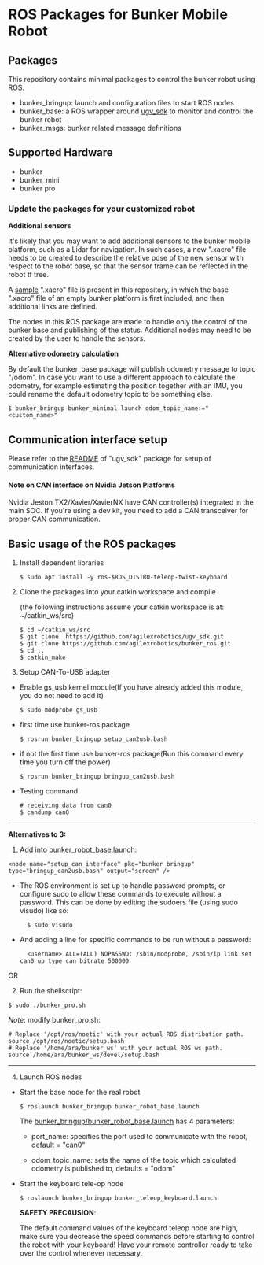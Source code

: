 # ROS Packages for Bunker Mobile Robot

## Packages

This repository contains minimal packages to control the bunker robot using ROS.

* bunker_bringup: launch and configuration files to start ROS nodes
* bunker_base: a ROS wrapper around [ugv_sdk](https://github.com/agilexrobotics/ugv_sdk) to monitor and control the bunker robot
* bunker_msgs: bunker related message definitions

## Supported Hardware

* bunker
* bunker_mini
* bunker pro

### Update the packages for your customized robot

**Additional sensors**

It's likely that you may want to add additional sensors to the bunker mobile platform, such as a Lidar for navigation. In such cases, a new ".xacro" file needs to be created to describe the relative pose of the new sensor with respect to the robot base, so that the sensor frame can be reflected in the robot tf tree.

A [sample](bunker_description/sample/bunker_v2_nav.xacro) ".xacro" file is present in this repository, in which the base ".xacro" file of an empty bunker platform is first included, and then additional links are defined.

The nodes in this ROS package are made to handle only the control of the bunker base and publishing of the status. Additional nodes may need to be created by the user to handle the sensors.

**Alternative odometry calculation**

By default the bunker_base package will publish odometry message to topic "/odom". In case you want to use a different approach to calculate the odometry, for example estimating the position together with an IMU, you could rename the default odometry topic to be something else.

```
$ bunker_bringup bunker_minimal.launch odom_topic_name:="<custom_name>"
```

## Communication interface setup

Please refer to the [README](https://github.com/agilexrobotics/ugv_sdk_sdk#hardware-interface) of "ugv_sdk" package for setup of communication interfaces.

#### Note on CAN interface on Nvidia Jetson Platforms

Nvidia Jeston TX2/Xavier/XavierNX have CAN controller(s) integrated in the main SOC. If you're using a dev kit, you need to add a CAN transceiver for proper CAN communication. 

## Basic usage of the ROS packages

1. Install dependent libraries

    ```
    $ sudo apt install -y ros-$ROS_DISTRO-teleop-twist-keyboard
    ```

2. Clone the packages into your catkin workspace and compile

    (the following instructions assume your catkin workspace is at: ~/catkin_ws/src)

    ```
    $ cd ~/catkin_ws/src
    $ git clone  https://github.com/agilexrobotics/ugv_sdk.git
    $ git clone https://github.com/agilexrobotics/bunker_ros.git
    $ cd ..
    $ catkin_make
    ```

3. Setup CAN-To-USB adapter

* Enable gs_usb kernel module(If you have already added this module, you do not need to add it)
    ```
    $ sudo modprobe gs_usb
    ```
    
* first time use bunker-ros package
   ```
   $ rosrun bunker_bringup setup_can2usb.bash
   ```
   
* if not the first time use bunker-ros package(Run this command every time you turn off the power) 
   ```
   $ rosrun bunker_bringup bringup_can2usb.bash
   ```
   
* Testing command
    ```
    # receiving data from can0
    $ candump can0
    ```
---------------------------------------------------------------------------------

**Alternatives to 3:**
1) Add into bunker_robot_base.launch:
```
<node name="setup_can_interface" pkg="bunker_bringup" type="bringup_can2usb.bash" output="screen" />
```
* The ROS environment is set up to handle password prompts, or configure sudo to allow these commands to execute without a password. This can be done by editing the sudoers file (using sudo visudo) like so:
  ```
    $ sudo visudo
  ```
* And adding a line for specific commands to be run without a password:
  ```
    <username> ALL=(ALL) NOPASSWD: /sbin/modprobe, /sbin/ip link set can0 up type can bitrate 500000
  ```
OR

2) Run the shellscript:
```
$ sudo ./bunker_pro.sh
```
*Note*: modify bunker_pro.sh:
```
# Replace '/opt/ros/noetic' with your actual ROS distribution path.
source /opt/ros/noetic/setup.bash
# Replace '/home/ara/bunker_ws' with your actual ROS ws path.
source /home/ara/bunker_ws/devel/setup.bash
```
---------------------------------------------------------------------------------

4. Launch ROS nodes

* Start the base node for the real robot

    ```
    $ roslaunch bunker_bringup bunker_robot_base.launch
    ```

    The [bunker_bringup/bunker_robot_base.launch](bunker_bringup/launch/bunker_robot_base.launch) has 4 parameters:

    - port_name: specifies the port used to communicate with the robot, default = "can0"

    - odom_topic_name: sets the name of the topic which calculated odometry is published to, defaults = "odom"



* Start the keyboard tele-op node

    ```
    $ roslaunch bunker_bringup bunker_teleop_keyboard.launch
    ```

    **SAFETY PRECAUSION**: 

    The default command values of the keyboard teleop node are high, make sure you decrease the speed commands before starting to control the robot with your keyboard! Have your remote controller ready to take over the control whenever necessary. 
